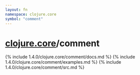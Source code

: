 ```yaml
---
layout: fn
namespace: clojure.core
symbol: "comment"
---
```


# [clojure.core](../)/comment

{% include 1.4.0/clojure.core/comment/docs.md %}
{% include 1.4.0/clojure.core/comment/examples.md %}
{% include 1.4.0/clojure.core/comment/src.md %}

